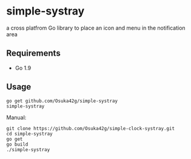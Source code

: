 # simple-systray
a cross platfrom Go library to place an icon and menu in the notification area

## Requirements
- Go 1.9

## Usage
```
go get github.com/Osuka42g/simple-systray
simple-systray
```

Manual:
```
git clone https://github.com/Osuka42g/simple-clock-systray.git
cd simple-systray
go get
go build
./simple-systray
